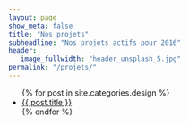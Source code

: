 ```yaml
---
layout: page
show_meta: false
title: "Nos projets"
subheadline: "Nos projets actifs pour 2016"
header:
   image_fullwidth: "header_unsplash_5.jpg"
permalink: "/projets/"
---
```

<ul>
    {% for post in site.categories.design %}
    <li><a href="{{ site.url }}{{ post.url }}">{{ post.title }}</a></li>
    {% endfor %}
</ul>
